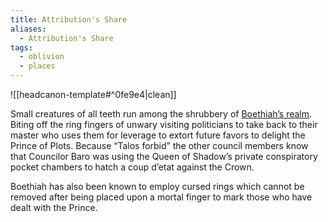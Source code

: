 ```yaml
---
title: Attribution's Share
aliases:
  - Attribution's Share
tags:
  - oblivion
  - places
---
```

![[headcanon-template#^0fe9e4|clean]]

Small creatures of all teeth run among the shrubbery of [Boethiah’s realm](https://en.uesp.net/wiki/Lore:Attribution%27s_Share). Biting off the ring fingers of unwary visiting politicians to take back to their master who uses them for leverage to extort future favors to delight the Prince of Plots. Because “Talos forbid” the other council members know that Councilor Baro was using the Queen of Shadow’s private conspiratory pocket chambers to hatch a coup d’etat against the Crown.

Boethiah has also been known to employ cursed rings which cannot be removed after being placed upon a mortal finger to mark those who have dealt with the Prince.